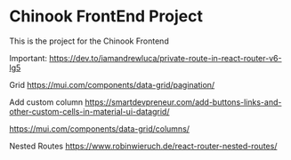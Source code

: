 # Chinook FrontEnd Project

This is the project for the Chinook Frontend

Important:
https://dev.to/iamandrewluca/private-route-in-react-router-v6-lg5

Grid
https://mui.com/components/data-grid/pagination/

Add custom column
https://smartdevpreneur.com/add-buttons-links-and-other-custom-cells-in-material-ui-datagrid/

https://mui.com/components/data-grid/columns/

Nested Routes
https://www.robinwieruch.de/react-router-nested-routes/
